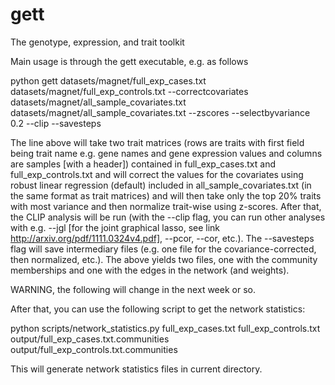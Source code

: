 gett
====

The genotype, expression, and trait toolkit

Main usage is through the gett executable, e.g. as follows

python gett datasets/magnet/full_exp_cases.txt datasets/magnet/full_exp_controls.txt --correctcovariates datasets/magnet/all_sample_covariates.txt datasets/magnet/all_sample_covariates.txt --zscores --selectbyvariance 0.2 --clip --savesteps


The line above will take two trait matrices (rows are traits with first field being trait name e.g. gene names and gene expression values and columns are samples [with a header]) contained in full_exp_cases.txt and full_exp_controls.txt and will correct the values for the covariates using robust linear regression (default) included in all_sample_covariates.txt (in the same format as trait matrices) and will then take only the top 20% traits with most variance and then normalize trait-wise using z-scores. After that, the CLIP analysis will be run (with the --clip flag, you can run other analyses with e.g. --jgl [for the joint graphical lasso, see link http://arxiv.org/pdf/1111.0324v4.pdf], --pcor, --cor, etc.). The --savesteps flag will save intermediary files (e.g. one file for the covariance-corrected, then normalized, etc.).
The above yields two files, one with the community memberships and one with the edges in the network (and weights).


WARNING, the following will change in the next week or so.


After that, you can use the following script to get the network statistics:

python scripts/network_statistics.py full_exp_cases.txt full_exp_controls.txt output/full_exp_cases.txt.communities output/full_exp_controls.txt.communities

This will generate network statistics files in current directory.
